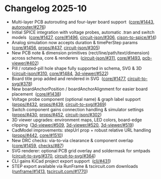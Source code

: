 # Changelog 2025-10

- Multi-layer PCB autorouting and four-layer board support   ([core/#1443](https://github.com/tscircuit/core/pull/1443), [autorouter/#276](https://github.com/tscircuit/tscircuit-autorouter/pull/276))
- Initial SPICE integration with voltage probes, automatic .tran and switch models   ([core/#1427](https://github.com/tscircuit/core/pull/1427), [core/#1496](https://github.com/tscircuit/core/pull/1496), [circuit-json/#306](https://github.com/tscircuit/circuit-json/pull/306), [cjson-to-spice/#14](https://github.com/tscircuit/circuit-json-to-spice/pull/14))
- Analog simulation now accepts duration & timePerStep params   ([core/#1456](https://github.com/tscircuit/core/pull/1456), [props/#437](https://github.com/tscircuit/props/pull/437), [circuit-json/#305](https://github.com/tscircuit/circuit-json/pull/305))
- New PCB note & dimension primitives (rect/line/path/text/dimension) across schema, core & renderers   ([circuit-json/#311](https://github.com/tscircuit/circuit-json/pull/311), [core/#1493](https://github.com/tscircuit/core/pull/1493), [pcb-viewer/#402](https://github.com/tscircuit/pcb-viewer/pull/402))
- Pill / rotated-pill hole shape fully supported in schema, SVG & 3D   ([circuit-json/#310](https://github.com/tscircuit/circuit-json/pull/310), [core/#1484](https://github.com/tscircuit/core/pull/1484), [3d-viewer/#522](https://github.com/tscircuit/3d-viewer/pull/522))
- Board title prop added and rendered in SVG   ([core/#1477](https://github.com/tscircuit/core/pull/1477), [circuit-to-svg/#378](https://github.com/tscircuit/circuit-to-svg/pull/378))
- New boardAnchorPosition / boardAnchorAlignment for easier board placement   ([core/#1438](https://github.com/tscircuit/core/pull/1438))
- Voltage probe component (optional name) & graph label support   ([props/#432](https://github.com/tscircuit/props/pull/432), [props/#439](https://github.com/tscircuit/props/pull/439), [circuit-to-svg/#369](https://github.com/tscircuit/circuit-to-svg/pull/369))
- Switch component gains connection handling & simulator settings   ([props/#430](https://github.com/tscircuit/props/pull/430), [props/#452](https://github.com/tscircuit/props/pull/452), [circuit-json/#302](https://github.com/tscircuit/circuit-json/pull/302))
- 3D viewer upgrades: environment maps, LED colors, board-edge clipping   ([3d-viewer/#509](https://github.com/tscircuit/3d-viewer/pull/509), [3d-viewer/#520](https://github.com/tscircuit/3d-viewer/pull/520), [3d-viewer/#519](https://github.com/tscircuit/3d-viewer/pull/519))
- CadModel improvements: stepUrl prop + robust relative URL handling   ([props/#442](https://github.com/tscircuit/props/pull/442), [core/#1510](https://github.com/tscircuit/core/pull/1510))
- New DRC checks: via-to-via clearance & component overlap   ([core/#1459](https://github.com/tscircuit/core/pull/1459), [checks/#87](https://github.com/tscircuit/checks/pull/87))
- SVG renderer: optional PCB grid overlay and soldermask for smtpads   ([circuit-to-svg/#370](https://github.com/tscircuit/circuit-to-svg/pull/370), [circuit-to-svg/#364](https://github.com/tscircuit/circuit-to-svg/pull/364))
- CLI gains KiCad project export support   ([cli/#431](https://github.com/tscircuit/cli/pull/431))
- STEP export available via RunFrame & tscircuit.com downloads   ([runframe/#1413](https://github.com/tscircuit/runframe/pull/1413), [tscircuit.com/#1770](https://github.com/tscircuit/tscircuit.com/pull/1770))
